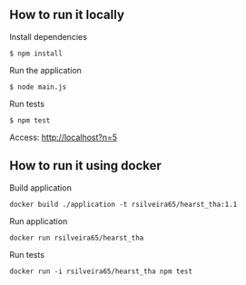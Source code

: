 ## How to run it locally 

Install dependencies
```
$ npm install
```

Run the application
```
$ node main.js
```

Run tests
```
$ npm test
```

Access: [http://localhost?n=5](http://localhost?n=5) 

## How to run it using docker

Build application
```
docker build ./application -t rsilveira65/hearst_tha:1.1 
```

Run application
```
docker run rsilveira65/hearst_tha
```

Run tests
```
docker run -i rsilveira65/hearst_tha npm test
```